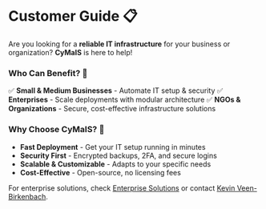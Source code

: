 # Customer Guide 📋

Are you looking for a **reliable IT infrastructure** for your business or organization? **CyMaIS** is here to help!

### Who Can Benefit? 🎯
✅ **Small & Medium Businesses** - Automate IT setup & security
✅ **Enterprises** - Scale deployments with modular architecture
✅ **NGOs & Organizations** - Secure, cost-effective infrastructure solutions

### Why Choose CyMaIS? 🚀
- **Fast Deployment** - Get your IT setup running in minutes
- **Security First** - Encrypted backups, 2FA, and secure logins
- **Scalable & Customizable** - Adapts to your specific needs
- **Cost-Effective** - Open-source, no licensing fees

For enterprise solutions, check [Enterprise Solutions](10_ENTERPRISE_SOLUTIONS.md) or contact [Kevin Veen-Birkenbach](mailto:kevin@veen.world).

